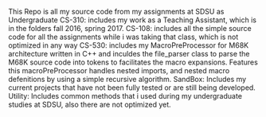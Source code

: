This Repo is all my source code from my assignments at SDSU as Undergraduate
CS-310: includes my work as a Teaching Assistant, which is in the folders fall 2016, spring 2017.
CS-108: includes all the simple source code for all the assignments while i was taking that class, which is not optimized in any way
CS-530: includes my MacroPreProcessor for M68K architecture written in C++ and inculdes the file_parser class to parse the M68K source code into tokens to facilitates the macro expansions. Features this macroPreProcessor handles nested imports, and nested macro defenitions by using a simple recursive algorithm.
SandBox: Includes my current projects that have not been fully tested or are still being developed.
Utility: Includes common methods that i used during my undergraduate studies at SDSU, also there are not optimized yet.
